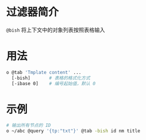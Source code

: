 # 过滤器简介

`@bish` 将上下文中的对象列表按照表格输入

# 用法

```bash
o @tab 'Tmplate content' ...
  [-bish]       # 表格的格式化方式
  [-ibase 0]    # 编号起始值，默认 0
```

# 示例

```bash
# 输出所有节点的 ID
o ~/abc @query '{tp:"txt"}' @tab -bish id nm title
```


